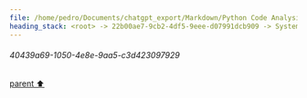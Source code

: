 ```yaml
---
file: /home/pedro/Documents/chatgpt_export/Markdown/Python Code Analysis & Parsing.md
heading_stack: <root> -> 22b00ae7-9cb2-4df5-9eee-d07991dcb909 -> System -> 20ebaef2-02d6-4890-a642-e0f29f17805b -> System -> aaa2cafe-8b89-4a61-8a81-7ae5b849a3d4 -> User -> 9440ae93-53d9-4599-a08c-4f481da5db27 -> Assistant -> 57cd8fdb-661b-4e6a-89bc-77d3c8237b3f -> Tool -> 79181316-3c09-4844-8300-7e43ccd3f8a1 -> Assistant -> Cell 1 -> Cell 2 -> Observations: -> aaa2a124-a531-49d7-abf1-6bff71ae059e -> User -> f39d6ca7-8490-47d0-87ef-7295db56ee72 -> Assistant -> 4638e5fb-7316-4f3d-875b-e70772997c48 -> Tool -> c7d28657-3cf6-4f25-9465-6819041068f4 -> Assistant -> aaa21996-ce1a-4550-baea-bb77183194f1 -> User -> b2c70be9-2d0f-428b-be57-aef658e7da45 -> Assistant -> c4c27846-6e0a-47d8-8aab-ab14fbda0d8c -> Tool -> 56e7d34d-e69e-4f12-a83a-9bfce90dab6d -> Assistant -> aaa2d7f7-f073-4437-9fa5-f2e4d2fd83dd -> User -> 738131a3-930b-4da1-95c9-a56e3496cbea -> Assistant -> c88ab4d2-a949-405a-8f74-6e29ce5f2dfc -> Tool -> b6950cd6-4256-4e9b-9ab2-ca473b944965 -> Assistant -> aaa29624-745c-4d6f-afdf-2a7394441c24 -> User -> 8e63ce50-c453-4807-a071-c3cb79eb658b -> Assistant -> b9f81089-4c76-418f-8750-210c56227b66 -> Assistant -> aaa27d57-5c65-4afc-9489-d3fa7a6d1b5c -> User -> bf43acdd-782e-46ef-9189-1ac85f454a68 -> Assistant -> c20c6649-739b-4ec4-8885-46c3be7a10b1 -> Tool -> Test the Function model using the existing parser object -> a59776f9-4514-473e-b473-809ba0e07a1c -> Assistant -> 622cf93a-3101-4cae-9862-48762dbe74d9 -> Tool -> Test the Function model using the existing parser object -> 28ceffdf-4d67-488a-be57-e6174c7768cd -> Assistant -> aaa25fab-feb2-46aa-b1da-1611f018e7e2 -> User -> 3e77e6e6-4ea4-4713-91b0-a7320224d3f5 -> Assistant -> 7e8c3231-0fb3-41bc-b556-039781e70f40 -> Tool -> Update the Function model's from_node method to fix the issues -> 9fb9506c-f7d0-4bae-ad7f-48d81c06880d -> Assistant -> f8d82aec-38e7-4835-ad48-24145e395491 -> Tool -> Update the Function model's from_node method to fix the issues -> 6042fb9e-7a3a-476f-b27c-ce5164b74bdb -> Assistant -> aaa299f5-ab03-413d-8f67-e1df749f5c01 -> User -> 8d1dee8c-f6e2-4f2d-bcee-5ae6fcbc0fa6 -> Assistant -> 4d468123-cf5b-4e33-8917-3ec219ef5cc3 -> Tool -> Re-run the test for the Function model using the existing parser object -> e51b521b-e7d8-419f-b3ba-1e10341833db -> Assistant -> 8f3f576e-fb38-4b64-ad66-b92118c56e36 -> Tool -> Debugging the Function model -> It seems like the Function model is expecting some fields that are not provided. -> Let's print the function_node to understand its structure. -> bd2f1d81-825a-403b-ab28-9b0fea8f2f23 -> Assistant -> 87993161-9de5-4c83-949a-fa005d058508 -> Tool -> Update the Function model to correctly handle the fields -> 02dc68b7-ca2f-49dd-bb6c-9316d2f77b27 -> Assistant -> 51cb4061-e6af-44b2-a166-8f5743c955ed -> Tool -> Re-run the test for the Function model using the existing parser object -> 80ae8cf5-d2ae-4579-8baf-7ec77a47c294 -> Assistant -> 40439a69-1050-4e8e-9aa5-c3d423097929
---
```

###### 40439a69-1050-4e8e-9aa5-c3d423097929
[parent ⬆️](#80ae8cf5-d2ae-4579-8baf-7ec77a47c294)
